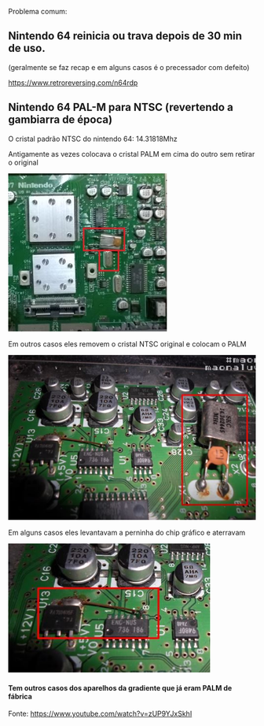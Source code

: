 Problema comum:

## Nintendo 64 reinicia ou trava depois de 30 min de uso.

(geralmente se faz recap e em alguns casos é o precessador com defeito)

https://www.retroreversing.com/n64rdp




## Nintendo 64 PAL-M para NTSC (revertendo a gambiarra de época)

O cristal padrão NTSC do nintendo 64: 14.31818Mhz 

Antigamente as vezes colocava o cristal PALM em cima do outro sem retirar o original

<img src=".assets/ex1.JPG">

Em outros casos eles removem o cristal NTSC original e colocam o PALM

<img src=".assets/ex2.JPG">

Em alguns casos eles levantavam a perninha do chip gráfico e aterravam

<img src=".assets/ex3.JPG">


#### Tem outros casos dos aparelhos da gradiente que já eram PALM de fábrica


Fonte:
https://www.youtube.com/watch?v=zUP9YJxSkhI
